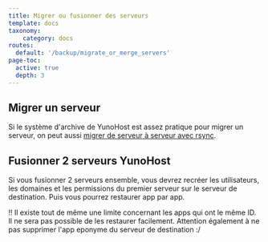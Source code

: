 ```yaml
---
title: Migrer ou fusionner des serveurs
template: docs
taxonomy:
    category: docs
routes:
  default: '/backup/migrate_or_merge_servers'
page-toc:
  active: true
  depth: 3
---
```


## Migrer un serveur

Si le système d'archive de YunoHost est assez pratique pour migrer un serveur, on peut aussi [migrer de serveur à serveur avec rsync](https://www.man42.net/blog/2017/07/how-to-migrate-a-debian-server/).

## Fusionner 2 serveurs YunoHost
Si vous fusionner 2 serveurs ensemble, vous devrez recréer les utilisateurs, les domaines et les permissions du premier serveur sur le serveur de destination. Puis vous pourrez restaurer app par app. 

!! Il existe tout de même une limite concernant les apps qui ont le même ID. Il ne sera pas possible de les restaurer facilement. Attention également à ne pas supprimer l'app eponyme du serveur de destination :/
